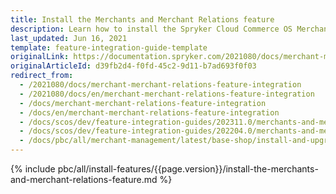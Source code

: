 ```yaml
---
title: Install the Merchants and Merchant Relations feature
description: Learn how to install the Spryker Cloud Commerce OS Merchants and Merchant relations feature in your Spryker B2B Project.
last_updated: Jun 16, 2021
template: feature-integration-guide-template
originalLink: https://documentation.spryker.com/2021080/docs/merchant-merchant-relations-feature-integration
originalArticleId: d39fb2d4-f0fd-45c2-9d11-b7ad693f0f03
redirect_from:
  - /2021080/docs/merchant-merchant-relations-feature-integration
  - /2021080/docs/en/merchant-merchant-relations-feature-integration
  - /docs/merchant-merchant-relations-feature-integration
  - /docs/en/merchant-merchant-relations-feature-integration
  - /docs/scos/dev/feature-integration-guides/202311.0/merchants-and-merchant-relations-feature-integration.html
  - /docs/scos/dev/feature-integration-guides/202204.0/merchants-and-merchant-relations-feature-integration.html
  - /docs/pbc/all/merchant-management/latest/base-shop/install-and-upgrade/install-the-merchants-and-merchant-relations-feature.html
---
```


{% include pbc/all/install-features/{{page.version}}/install-the-merchants-and-merchant-relations-feature.md %} <!-- To edit, see /_includes/pbc/all/install-features/202204.0/install-the-merchants-and-merchant-relations-feature.md -->
